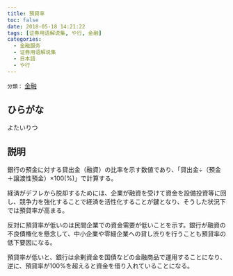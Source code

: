 ```yaml
---
title: 預貸率
toc: false
date: 2018-05-18 14:21:22
tags: [证券用语解说集, や行, 金融]
categories:
  - 金融服务
  - 证券用语解说集
  - 日本語
  - や行
---
```


`分類：` [金融](/tags/金融/)

## ひらがな

よたいりつ

## 説明

銀行の預金に対する貸出金（融資）の比率を示す数値であり、「貸出金÷（預金＋譲渡性預金）×100(%)」で計算する。

経済がデフレから脱却するためには、企業が融資を受けて資金を設備投資等に回し、競争力を強化することで経済を活性化することが鍵となり、そうした状況下では預貸率が高まる。

反対に預貸率が低いのは民間企業での資金需要が低いことを示す。銀行が融資の不良債権化を懸念して、中小企業や零細企業への貸し渋りを行うことも預貸率の低下要因になる。

預貸率が低いと、銀行は余剰資金を国債などの金融商品で運用することになり、逆に、預貸率が100%を超えると資金を借り入れていることになる。
